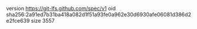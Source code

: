 version https://git-lfs.github.com/spec/v1
oid sha256:2a91ed7b31ba418a082d1f51a93fe0a962e30d6930afe06081d386d2e2fce639
size 3557
